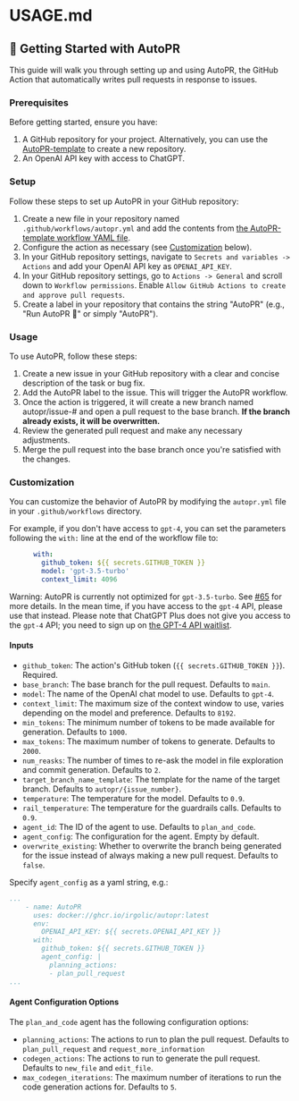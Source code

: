 # USAGE.md
## 🚀 Getting Started with AutoPR

This guide will walk you through setting up and using AutoPR, the GitHub Action that automatically writes pull requests in response to issues.

### Prerequisites

Before getting started, ensure you have:

1. A GitHub repository for your project. Alternatively, you can use the [AutoPR-template](https://github.com/irgolic/AutoPR-template/) to create a new repository.
2. An OpenAI API key with access to ChatGPT.

### Setup

Follow these steps to set up AutoPR in your GitHub repository:

1. Create a new file in your repository named `.github/workflows/autopr.yml` and add the contents from [the AutoPR-template workflow YAML file](https://github.com/irgolic/AutoPR-template/blob/main/.github/workflows/autopr.yml).
2. Configure the action as necessary (see [Customization](#customization) below).
3. In your GitHub repository settings, navigate to `Secrets and variables -> Actions` and add your OpenAI API key as `OPENAI_API_KEY`.
4. In your GitHub repository settings, go to `Actions -> General` and scroll down to `Workflow permissions`. Enable `Allow GitHub Actions to create and approve pull requests`.
5. Create a label in your repository that contains the string "AutoPR" (e.g., "Run AutoPR 🚀" or simply "AutoPR").

### Usage

To use AutoPR, follow these steps:

1. Create a new issue in your GitHub repository with a clear and concise description of the task or bug fix.
2. Add the AutoPR label to the issue. This will trigger the AutoPR workflow.
3. Once the action is triggered, it will create a new branch named autopr/issue-# and open a pull request to the base branch. **If the branch already exists, it will be overwritten.**
4. Review the generated pull request and make any necessary adjustments.
5. Merge the pull request into the base branch once you're satisfied with the changes.

### Customization

You can customize the behavior of AutoPR by modifying the `autopr.yml` file in your `.github/workflows` directory. 

For example, if you don't have access to `gpt-4`, you can set the parameters following the `with:` line at the end of the workflow file to:

```yaml
      with:
        github_token: ${{ secrets.GITHUB_TOKEN }}
        model: 'gpt-3.5-turbo'
        context_limit: 4096
```

Warning: AutoPR is currently not optimized for `gpt-3.5-turbo`.
See [#65](https://github.com/irgolic/AutoPR/issues/65) for more details.
In the mean time, if you have access to the `gpt-4` API, please use that instead.
Please note that ChatGPT Plus does not give you access to the `gpt-4` API; 
you need to sign up on [the GPT-4 API waitlist](https://openai.com/waitlist/gpt-4-api). 

#### Inputs

- `github_token`: The action's GitHub token (`{{ secrets.GITHUB_TOKEN }}`). Required.
- `base_branch`: The base branch for the pull request. Defaults to `main`.
- `model`: The name of the OpenAI chat model to use. Defaults to `gpt-4`.
- `context_limit`: The maximum size of the context window to use, varies depending on the model and preference. Defaults to `8192`.
- `min_tokens`: The minimum number of tokens to be made available for generation. Defaults to `1000`.
- `max_tokens`: The maximum number of tokens to generate. Defaults to `2000`.
- `num_reasks`: The number of times to re-ask the model in file exploration and commit generation. Defaults to `2`.
- `target_branch_name_template`: The template for the name of the target branch. Defaults to `autopr/{issue_number}`.
- `temperature`: The temperature for the model. Defaults to `0.9`.
- `rail_temperature`: The temperature for the guardrails calls. Defaults to `0.9`.
- `agent_id`: The ID of the agent to use. Defaults to `plan_and_code`.
- `agent_config`: The configuration for the agent. Empty by default.
- `overwrite_existing`: Whether to overwrite the branch being generated for the issue instead of always making a new pull request. Defaults to `false`.

Specify `agent_config` as a yaml string, e.g.:

```yaml
...
    - name: AutoPR
      uses: docker://ghcr.io/irgolic/autopr:latest
      env:
        OPENAI_API_KEY: ${{ secrets.OPENAI_API_KEY }}
      with:
        github_token: ${{ secrets.GITHUB_TOKEN }}
        agent_config: |
          planning_actions: 
          - plan_pull_request
...
```

#### Agent Configuration Options

The `plan_and_code` agent has the following configuration options:

- `planning_actions`: The actions to run to plan the pull request. Defaults to `plan_pull_request` and `request_more_information`
- `codegen_actions`: The actions to run to generate the pull request. Defaults to `new_file` and `edit_file`.
- `max_codegen_iterations`: The maximum number of iterations to run the code generation actions for. Defaults to `5`.
